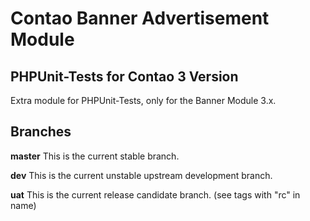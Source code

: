 Contao Banner Advertisement Module
================================== 
## PHPUnit-Tests for Contao 3 Version
Extra module for PHPUnit-Tests, only for the Banner Module 3.x.

## Branches

**master** This is the current stable branch.

**dev** This is the current unstable upstream development branch.

**uat** This is the current release candidate branch. (see tags with "rc" in name)
